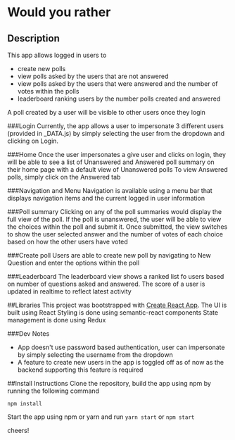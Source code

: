 # Would you rather

## Description
This app allows logged in users to
* create new polls
* view polls asked by the users that are not answered
* view polls asked by the users that were answered and the number of votes within the polls
* leaderboard ranking users by the number polls created and answered

A poll created by a user will be visible to other users once they login

###Login
Currently, the app allows a user to impersonate 3 different users (provided in _DATA.js) by simply selecting the user from the dropdown and clicking on Login.

###Home
Once the user impersonates a give user and clicks on login, they will be able to see a list of Unanswered and Answered poll summary on their home page with a default view of Unanswered polls
To view Answered polls, simply click on the Answered tab

###Navigation and Menu
Navigation is available using a menu bar that displays navigation items and the current logged in user information

###Poll summary
Clicking on any of the poll summaries would display the full view of the poll. If the poll is unanswered, the user will be able to view the choices within the poll and submit it. Once submitted, the view switches to show the user selected answer and the number of votes of each choice based on how the other users have voted

###Create poll
Users are able to create new poll by navigating to New Question and enter the options within the poll

###Leaderboard
The leaderboard view shows a ranked list fo users based on number of questions asked and answered. The score of a user is updated in realtime to reflect latest activity

##Libraries
This project was bootstrapped with [Create React App](https://github.com/facebookincubator/create-react-app).
The UI is built using React
Styling is done using semantic-react components
State management is done using Redux

###Dev Notes
* App doesn't use password based authentication, user can impersonate by simply selecting the username from the dropdown
* A feature to create new users in the app is toggled off as of now as the backend supporting this feature is required

##Install Instructions
Clone the repository, build the app using npm by running the following command
```
npm install
```
Start the app using npm or yarn and run
```yarn start``` or ```npm start```

cheers!
